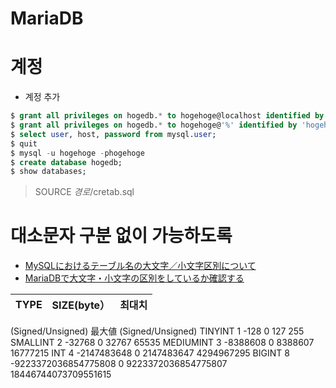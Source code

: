 # MariaDB
# 계정
* 계정 추가
```sql
$ grant all privileges on hogedb.* to hogehoge@localhost identified by 'hogehoge';
$ grant all privileges on hogedb.* to hogehoge@'%' identified by 'hogehoge';
$ select user, host, password from mysql.user;
$ quit
$ mysql -u hogehoge -phogehoge
$ create database hogedb;
$ show databases;
```



> SOURCE $경로$/cretab.sql

# 대소문자 구분 없이 가능하도록 
- [MySQLにおけるテーブル名の大文字／小文字区別について](https://wd3ie.hatenadiary.org/entry/20110309/1299647373)
- [MariaDBで大文字・小文字の区別をしているか確認する](http://osprey-jp.hatenablog.com/entry/2017/06/02/092419)

|TYPE|SIZE(byte）|최대치
|-|-|-|
(Signed/Unsigned)	最大値
(Signed/Unsigned)
TINYINT	1	-128
0	127
255
SMALLINT	2	-32768
0	32767
65535
MEDIUMINT	3	-8388608
0	8388607
16777215
INT	4	-2147483648
0	2147483647
4294967295
BIGINT	8	-9223372036854775808
0	9223372036854775807
18446744073709551615